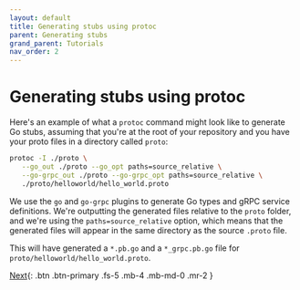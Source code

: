 ```yaml
---
layout: default
title: Generating stubs using protoc
parent: Generating stubs
grand_parent: Tutorials
nav_order: 2
---
```


# Generating stubs using protoc

Here's an example of what a `protoc` command might look like to generate Go stubs, assuming that you're at the root of your repository and you have your proto files in a directory called `proto`:

```sh
protoc -I ./proto \
   --go_out ./proto --go_opt paths=source_relative \
   --go-grpc_out ./proto --go-grpc_opt paths=source_relative \
   ./proto/helloworld/hello_world.proto
```

We use the `go` and `go-grpc` plugins to generate Go types and gRPC service definitions. We're outputting the generated files relative to the `proto` folder, and we're using the `paths=source_relative` option, which means that the generated files will appear in the same directory as the source `.proto` file.

This will have generated a `*.pb.go` and a `*_grpc.pb.go` file for `proto/helloworld/hello_world.proto`.

[Next](../creating_main.go.md){: .btn .btn-primary .fs-5 .mb-4 .mb-md-0 .mr-2 }
